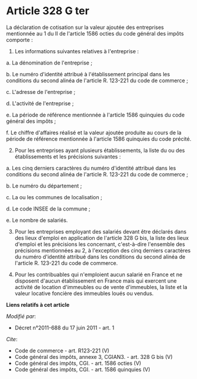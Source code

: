 # Article 328 G ter

La déclaration de cotisation sur la valeur ajoutée des entreprises mentionnée au 1 du II de l'article 1586 octies du code
général des impôts comporte : 

1. Les informations suivantes relatives à l'entreprise : 

a. La dénomination de l'entreprise ; 

b. Le numéro d'identité attribué à l'établissement principal dans les conditions du second alinéa de l'article R. 123-221 du
code de commerce ; 

c. L'adresse de l'entreprise ; 

d. L'activité de l'entreprise ; 

e. La période de référence mentionnée à l'article 1586 quinquies du code général des impôts ; 

f. Le chiffre d'affaires réalisé et la valeur ajoutée produite au cours de la période de référence mentionnée à l'article
1586 quinquies du code précité. 

2. Pour les entreprises ayant plusieurs établissements, la liste du ou des établissements et les précisions suivantes : 

a. Les cinq derniers caractères du numéro d'identité attribué dans les conditions du second alinéa de l'article R. 123-221 du
code de commerce ; 

b. Le numéro du département ; 

c. La ou les communes de localisation ; 

d. Le code INSEE de la commune ; 

e. Le nombre de salariés. 

3. Pour les entreprises employant des salariés devant être déclarés dans des lieux d'emploi en application de l'article 328 G
bis, la liste des lieux d'emploi et les précisions les concernant, c'est-à-dire l'ensemble des précisions mentionnées au 2, à
l'exception des cinq derniers caractères du numéro d'identité attribué dans les conditions du second alinéa de l'article R.
123-221 du code de commerce. 

4. Pour les contribuables qui n'emploient aucun salarié en France et ne disposent d'aucun établissement en France mais qui
exercent une activité de location d'immeubles ou de vente d'immeubles, la liste et la valeur locative foncière des immeubles
loués ou vendus.

**Liens relatifs à cet article**

_Modifié par_:

  - Décret n°2011-688 du 17 juin 2011 - art. 1

_Cite_:

  - Code de commerce - art. R123-221 (V)
  - Code général des impôts, annexe 3, CGIAN3. - art. 328 G bis (V)
  - Code général des impôts, CGI. - art. 1586 octies (V)
  - Code général des impôts, CGI. - art. 1586 quinquies (V)
